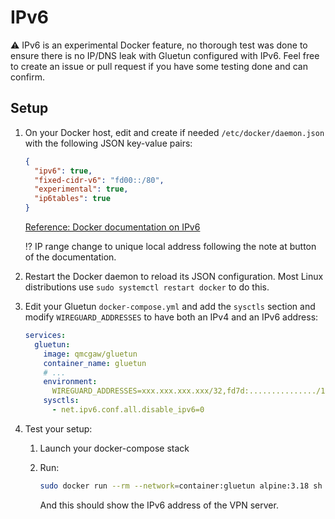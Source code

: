 # IPv6

⚠️ IPv6 is an experimental Docker feature, no thorough test was done to ensure there is no IP/DNS leak with Gluetun configured with IPv6. Feel free to create an issue or pull request if you have some testing done and can confirm.

## Setup

1. On your Docker host, edit and create if needed `/etc/docker/daemon.json` with the following JSON key-value pairs:

    ```json
    {
      "ipv6": true,
      "fixed-cidr-v6": "fd00::/80",
      "experimental": true,
      "ip6tables": true
    }
    ```

    [Reference: Docker documentation on IPv6](https://docs.docker.com/config/daemon/ipv6/#use-ipv6-for-the-default-bridge-network)

    ⁉️ IP range change to unique local address following the note at button of the documentation.
1. Restart the Docker daemon to reload its JSON configuration. Most Linux distributions use `sudo systemctl restart docker` to do this.
1. Edit your Gluetun `docker-compose.yml` and add the `sysctls` section and modify `WIREGUARD_ADDRESSES` to have both an IPv4 and an IPv6 address:

    ```yaml
    services:
      gluetun:
        image: qmcgaw/gluetun
        container_name: gluetun
        # ...
        environment:
          WIREGUARD_ADDRESSES=xxx.xxx.xxx.xxx/32,fd7d:.............../128
        sysctls:
          - net.ipv6.conf.all.disable_ipv6=0
    ```

1. Test your setup:
    1. Launch your docker-compose stack
    1. Run:

        ```sh
        sudo docker run --rm --network=container:gluetun alpine:3.18 sh -c "apk add curl && curl -6 --silent https://ipv6.ipleak.net/json/"
        ```

        And this should show the IPv6 address of the VPN server.
